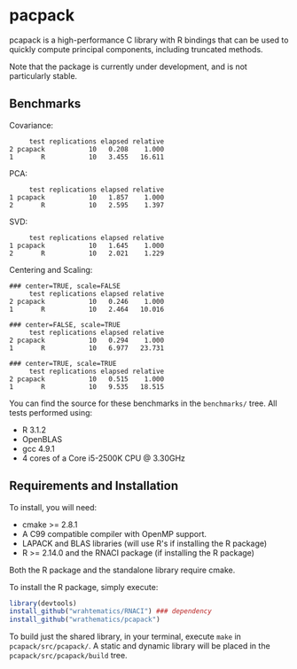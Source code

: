 # pacpack

pcapack is a high-performance C library with R bindings that can
be used to quickly compute principal components, including truncated
methods.

Note that the package is currently under development, and is not
particularly stable.



## Benchmarks

Covariance:
```
     test replications elapsed relative
2 pcapack           10   0.208    1.000
1       R           10   3.455   16.611
```

PCA:
```
     test replications elapsed relative
1 pcapack           10   1.857    1.000
2       R           10   2.595    1.397
```

SVD:
```
     test replications elapsed relative
1 pcapack           10   1.645    1.000
2       R           10   2.021    1.229
```

Centering and Scaling:
```
### center=TRUE, scale=FALSE
     test replications elapsed relative
2 pcapack           10   0.246    1.000
1       R           10   2.464   10.016

### center=FALSE, scale=TRUE
     test replications elapsed relative
2 pcapack           10   0.294    1.000
1       R           10   6.977   23.731

### center=TRUE, scale=TRUE
     test replications elapsed relative
2 pcapack           10   0.515    1.000
1       R           10   9.535   18.515
```

You can find the source for these benchmarks in the `benchmarks/` tree.
All tests performed using:

* R 3.1.2
* OpenBLAS
* gcc 4.9.1
* 4 cores of a Core i5-2500K CPU @ 3.30GHz


## Requirements and Installation

To install, you will need: 

* cmake >= 2.8.1
* A C99 compatible compiler with OpenMP support.
* LAPACK and BLAS libraries (will use R's if installing the R package)
* R >= 2.14.0 and the RNACI package (if installing the R package)

Both the R package and the standalone library require cmake.

To install the R package, simply execute:

```r
library(devtools)
install_github("wrahtematics/RNACI") ### dependency
install_github("wrathematics/pcapack")
```

To build just the shared library, in your terminal, execute `make` in
`pcapack/src/pcapack/`.  A static and dynamic library will be placed 
in the `pcapack/src/pcapack/build` tree.

